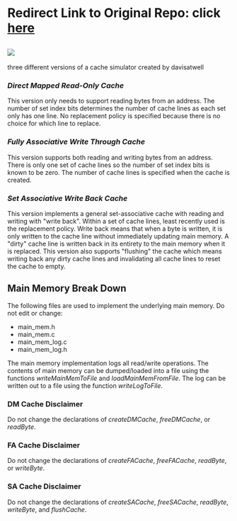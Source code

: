# Redirect Link to Original Repo: click [here](https://github.com/davisatwell/learncli211/tree/master/workdir/Cache-Simulators)

## <img src = "https://img.shields.io/badge/Cache%20Simulators%20in%20C-davisatwell-9cf"/> 

three different versions of a cache simulator created by davisatwell
### *Direct Mapped Read-Only Cache*

  This version only needs to support reading bytes from an address.
  The number of set index bits determines the number of cache lines as each
  set only has one line. No replacement policy is specified because there is
  no choice for which line to replace. 

### *Fully Associative Write Through Cache*

  This version supports both reading and writing bytes from an address.
  There is only one set of cache lines so the number of set index bits is known
  to be zero. The number of cache lines is specified when the cache is created.

### *Set Associative Write Back Cache*

  This version implements a general set-associative cache with reading and writing
  with "write back". Within a set of cache lines, least recently used is the replacement
  policy. Write back means that when a byte is written, it is only written to the cache line
  without immediately updating main memory. A "dirty" cache line is written back in its entirety
  to the main memory when it is replaced. This version also supports "flushing" the cache which
  means writing back any dirty cache lines and invalidating all cache lines to reset the cache
  to empty.

## Main Memory Break Down

The following files are used to implement the underlying main memory. Do not edit or change:
* main_mem.h
* main_mem.c
* main_mem_log.c
* main_mem_log.h

The main memory implementation logs all read/write operations. The contents of main memory can be dumped/loaded
into a file using the functions *writeMainMemToFile* and *loadMainMemFromFile*. The log can be written out to a file
using the function *writeLogToFile*.

### DM Cache Disclaimer
Do not change the declarations of *createDMCache*, *freeDMCache*, or *readByte*.

### FA Cache Disclaimer
Do not change the declarations of *createFACache*, *freeFACache*, *readByte*, or *writeByte*.

### SA Cache Disclaimer
Do not change the declarations of *createSACache*, *freeSACache*, *readByte*, *writeByte*, and *flushCache*.
